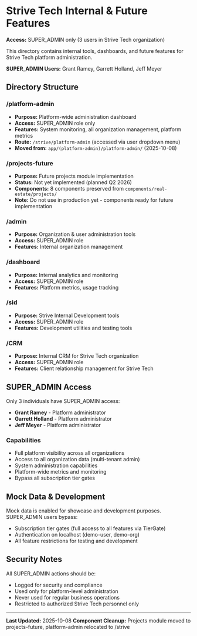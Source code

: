 # Strive Tech Internal & Future Features

**Access:** SUPER_ADMIN only (3 users in Strive Tech organization)

This directory contains internal tools, dashboards, and future features for Strive Tech platform administration.

**SUPER_ADMIN Users:** Grant Ramey, Garrett Holland, Jeff Meyer

## Directory Structure

### /platform-admin
- **Purpose:** Platform-wide administration dashboard
- **Access:** SUPER_ADMIN role only
- **Features:** System monitoring, all organization management, platform metrics
- **Route:** `/strive/platform-admin` (accessed via user dropdown menu)
- **Moved from:** `app/(platform-admin)/platform-admin/` (2025-10-08)

### /projects-future
- **Purpose:** Future projects module implementation
- **Status:** Not yet implemented (planned Q2 2026)
- **Components:** 8 components preserved from `components/real-estate/projects/`
- **Note:** Do not use in production yet - components ready for future implementation

### /admin
- **Purpose:** Organization & user administration tools
- **Access:** SUPER_ADMIN role
- **Features:** Internal organization management

### /dashboard
- **Purpose:** Internal analytics and monitoring
- **Access:** SUPER_ADMIN role
- **Features:** Platform metrics, usage tracking

### /sid
- **Purpose:** Strive Internal Development tools
- **Access:** SUPER_ADMIN role
- **Features:** Development utilities and testing tools

### /CRM
- **Purpose:** Internal CRM for Strive Tech organization
- **Access:** SUPER_ADMIN role
- **Features:** Client relationship management for Strive Tech

## SUPER_ADMIN Access

Only 3 individuals have SUPER_ADMIN access:
- **Grant Ramey** - Platform administrator
- **Garrett Holland** - Platform administrator
- **Jeff Meyer** - Platform administrator

### Capabilities
- Full platform visibility across all organizations
- Access to all organization data (multi-tenant admin)
- System administration capabilities
- Platform-wide metrics and monitoring
- Bypass all subscription tier gates

## Mock Data & Development

Mock data is enabled for showcase and development purposes. SUPER_ADMIN users bypass:
- Subscription tier gates (full access to all features via TierGate)
- Authentication on localhost (demo-user, demo-org)
- All feature restrictions for testing and development

## Security Notes

All SUPER_ADMIN actions should be:
- Logged for security and compliance
- Used only for platform-level administration
- Never used for regular business operations
- Restricted to authorized Strive Tech personnel only

---

**Last Updated:** 2025-10-08
**Component Cleanup:** Projects module moved to projects-future, platform-admin relocated to /strive
